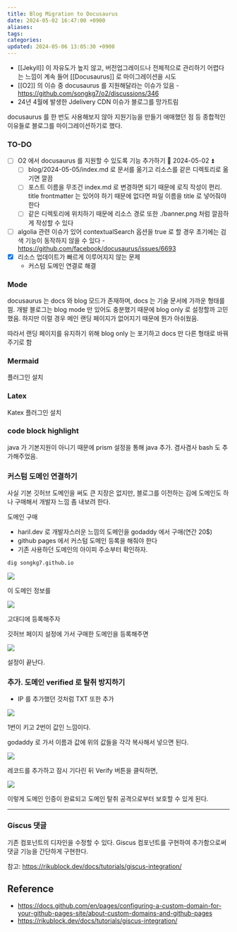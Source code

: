 ```yaml
---
title: Blog Migration to Docusaurus
date: 2024-05-02 16:47:00 +0900
aliases: 
tags: 
categories: 
updated: 2024-05-06 13:05:30 +0900
---
```


- [[Jekyll]] 이 자유도가 높지 않고, 버전업그레이드나 전체적으로 관리하기 어렵다는 느낌이 계속 들어 [[Docusaurus]] 로 마이그레이션을 시도
- [[O2]] 의 이슈 중 docusaurus 를 지원해달라는 이슈가 있음 - https://github.com/songkg7/o2/discussions/346
- 24년 4월에 발생한 Jdelivery CDN 이슈가 블로그를 망가트림

docusaurus 를 한 번도 사용해보지 않아 지원기능을 만들기 애매했던 점 등 종합적인 이유들로 블로그를 마이그레이션하기로 했다.

### TO-DO

- [ ] O2 에서 docusaurus 를 지원할 수 있도록 기능 추가하기 🛫 2024-05-02 ⏫
    - [ ] blog/2024-05-05/index.md 로 문서를 옮기고 리소스를 같은 디렉토리로 옮기면 깔끔
    - [ ] 포스트 이름을 무조건 index.md 로 변경하면 되기 때문에 로직 작성이 편리. title frontmatter 는 있어야 하기 때문에 없다면 파일 이름을 title 로 넣어줘야 한다
    - [ ] 같은 디렉토리에 위치하기 때문에 리소스 경로 또한 ./banner.png 처럼 깔끔하게 작성할 수 있다
- [ ] algolia 관련 이슈가 있어 contextualSearch 옵션을 true 로 할 경우 초기에는 검색 기능이 동작하지 않을 수 있다 - https://github.com/facebook/docusaurus/issues/6693
- [x] 리소스 업데이트가 빠르게 이루어지지 않는 문제
    - 커스텀 도메인 연결로 해결

### Mode

docusaurus 는 docs 와 blog 모드가 존재하며, docs 는 기술 문서에 가까운 형태를 띔. 개발 블로그는 blog mode 만 있어도 충분했기 때문에 blog only 로 설정할까 고민했음. 하지만 이럴 경우 메인 랜딩 페이지가 없어지기 때문에 뭔가 아쉬웠음.

따라서 랜딩 페이지를 유지하기 위해 blog only 는 포기하고 docs 만 다른 형태로 바꿔주기로 함

### Mermaid

플러그인 설치

### Latex

Katex 플러그인 설치

### code block highlight

java 가 기본지원이 아니기 때문에 prism 설정을 통해 java 추가. 겸사겸사 bash 도 추가해주었음.

### 커스텀 도메인 연결하기

사실 기본 깃허브 도메인을 써도 큰 지장은 없지만, 블로그를 이전하는 김에 도메인도 하나 구매해서 개발자 느낌 좀 내보려 한다.

도메인 구매

- haril.dev 로 개발자스러운 느낌의 도메인을 godaddy 에서 구매(연간 20$)
- github pages 에서 커스텀 도메인 등록을 해줘야 한다
- 기존 사용하던 도메인의 아이피 주소부터 확인하자.

```bash
dig songkg7.github.io
```

![](https://i.imgur.com/76RPRYC.png)

이 도메인 정보를

![](https://i.imgur.com/lUEshGu.png)

고대디에 등록해주자

깃허브 페이지 설정에 가서 구매한 도메인을 등록해주면

![](https://i.imgur.com/ImiE0kj.png)

설정이 끝난다.

### 추가. 도메인 verified 로 탈취 방지하기

- IP 를 추가했던 것처럼 TXT 또한 추가

![](https://i.imgur.com/PH3fifE.png)

1번이 키고 2번이 값인 느낌이다.

godaddy 로 가서 이름과 값에 위의 값들을 각각 복사해서 넣으면 된다.

![](https://i.imgur.com/eMYlw2I.png)

레코드를 추가하고 잠시 기다린 뒤 Verify 버튼을 클릭하면,

![](https://i.imgur.com/bBquRwp.png)

이렇게 도메인 인증이 완료되고 도메인 탈취 공격으로부터 보호할 수 있게 된다.

---

### Giscus 댓글

기존 컴포넌트의 디자인을 수정할 수 있다. Giscus 컴포넌트를 구현하여 추가함으로써 댓글 기능을 간단하게 구현한다.

참고: https://rikublock.dev/docs/tutorials/giscus-integration/

## Reference

- https://docs.github.com/en/pages/configuring-a-custom-domain-for-your-github-pages-site/about-custom-domains-and-github-pages
- https://rikublock.dev/docs/tutorials/giscus-integration/